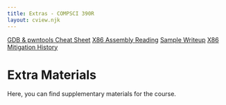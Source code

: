 ```yaml
---
title: Extras - COMPSCI 390R
layout: cview.njk
---
```


<div class="container">
    <div class="sidebar">
        <a class="opt_button" type="extras" id="cheatsheet" href="#">GDB & pwntools Cheat Sheet</a>
        <a class="opt_button" type="extras" id="assembly_reading" href="#">X86 Assembly Reading</a>
        <a class="opt_button" type="extras" id="sample_writeup" href="#">Sample Writeup</a>
        <a class="opt_button" type="extras" id="mitigation_history" href="#">X86 Mitigation History</a>
    </div>
    <div class="content">
        <h1>Extra Materials</h1>
        <p>Here, you can find supplementary materials for the course.</p>
    </div>
</div>
